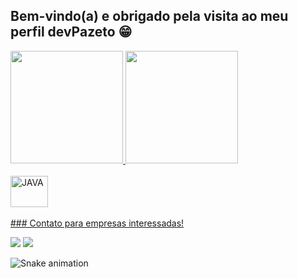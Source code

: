 ## Bem-vindo(a) e obrigado pela visita ao meu perfil devPazeto 😁

 
 <div>
  <a href="https://github.com/devPazeto">
  <img height="180em" src="https://github-readme-stats.vercel.app/api?username=devPazeto&show_icons=true&theme=merko&include_all_commits=true&count_private=true"/>
  <img height="180em" src="https://github-readme-stats.vercel.app/api/top-langs/?username=devPazeto&layout=compact&langs_count=6&theme=merko"/>
</div>
<div style="display: inline_block"><br>
  
  <img align="center" alt="JAVA" height="50" width="60" src="https://cdn.jsdelivr.net/gh/devicons/devicon/icons/java/java-original-wordmark.svg">
  
</div>
 
 <br>
  ### Contato para empresas interessadas!
 
<div> 
  
  <a href="https://instagram.com/dvdpazeto" target="_blank"><img src="https://img.shields.io/badge/-Instagram-%23E4405F?style=for-the-badge&logo=instagram&logoColor=white" target="_blank"></a>
   <a href="https://www.linkedin.com/in/david-pazeto-27b76b178" target="_blank"><img src="https://img.shields.io/badge/-LinkedIn-%230077B5?style=for-the-badge&logo=linkedin&logoColor=white" target="_blank"></a> 
 
  ![Snake animation](https://github.com/devPazeto/devPazeto/blob/output/github-contribution-grid-snake.svg)

</div>
